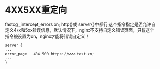 # 4XX5XX重定向

fastcgi\_intercept\_errors on; http{}或 server{}中都行 这个指令指定是否允许自定义4xx和5xx错误信息，默认情况下，nginx不支持自定义错误页面，只有这个指令被设置为on，nginx才能将错误自定义！

```text
server {
...
error_page   404 500 https://www.test.cn;
...
}
```

